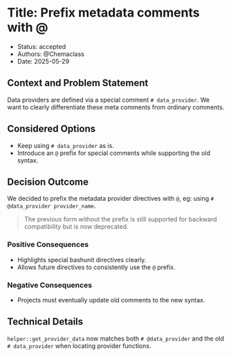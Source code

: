 # Title: Prefix metadata comments with @

* Status: accepted
* Authors: @Chemaclass
* Date: 2025-05-29


## Context and Problem Statement

Data providers are defined via a special comment `# data_provider`. We want to
clearly differentiate these meta comments from ordinary comments.

## Considered Options

* Keep using `# data_provider` as is.
* Introduce an `@` prefix for special comments while supporting the old syntax.

## Decision Outcome

We decided to prefix the metadata provider directives with `@`,
eg: using `# @data_provider provider_name`.

> The previous form without the prefix is still supported for backward compatibility but is now deprecated.

### Positive Consequences

* Highlights special bashunit directives clearly.
* Allows future directives to consistently use the `@` prefix.

### Negative Consequences

* Projects must eventually update old comments to the new syntax.

## Technical Details

`helper::get_provider_data` now matches both `# @data_provider` and the old
`# data_provider` when locating provider functions.
